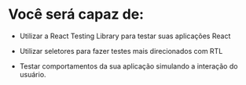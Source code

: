 # Você será capaz de:

  - Utilizar a React Testing Library para testar suas aplicações React

  - Utilizar seletores para fazer testes mais direcionados com RTL

  - Testar comportamentos da sua aplicação simulando a interação do usuário.

